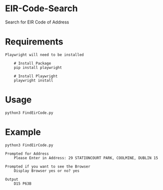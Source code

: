 # EIR-Code-Search
 Search for EIR Code of Address

# Requirements
    Playwright will need to be installed
```
    # Install Package
    pip install playwright

    # Install Playwright
    playwright install
```

# Usage 
    python3 FindEirCode.py 

# Example    
```    
python3 FindEirCode.py 

Prompted for Address
    Please Enter in Address: 29 STATIONCOURT PARK, COOLMINE, DUBLIN 15

Prompted if you want to see the Browser
    Display Browser yes or no? yes

Output
    D15 P63B

```